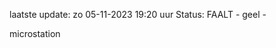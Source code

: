 laatste update: 
zo 05-11-2023 19:20   uur 
Status: FAALT - geel - 
<div class="service Y">microstation</div>